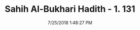 ---
title        : "Sahih Al-Bukhari Hadith - 1. 131"
date         : 7/25/2018 1:48:27 PM
draft        : false
type         : "hadith"
layout       : "hadith"
BookCode     : "SHB"
VolumeNumber : "1"
HadithNumber : "131"
categories  :  ["Knowledge-Teaching religious knowledge to some people only, fearing that others will not understand it"]
tags  :  ["Anas"]
---